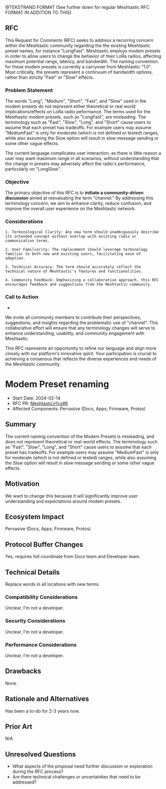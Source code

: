 @TEKSTRAND FORMAT (See further down for regular Meshtastic RFC FORMAT IN ADDITION TO THIS)

## RFC

This Request for Comments (RFC) seeks to address a recurring concern within the Meshtastic community regarding the the existing Meshtastic preset names, for instance "LongFast". Meshtastic employs modem presets in order to allow users to change the behavior of their LoRa radios, affecting maximum potential range, latency, and bandwidth. The naming convention for these modem presets is currently a carryover from Meshtastic "1.0". Most critically, the presets represent a continuum of bandwidth options, rather than strictly "Fast" or "Slow" effects.
### Problem Statement

 The words "Long", "Medium", "Short", "Fast", and "Slow" used in the modem presets do not represent either theoretical or real world implications/effects on LoRa radio peformance. The terms used for the Mesthastic modem presets, such as "LongFast", are misleading. The terminology such as "Fast", "Slow", "Long", and "Short" cause users to assume that each preset has tradeoffs. For example users may assume "MediumFast" is only  for moderate (which is not defined or tested) ranges, while also assuming the Slow option will result in slow message sending or some other vague effects.  

The current language complicates user interaction, as there is little reason a user may want maximum range in all scenarios, without understanding that the change in presets may adversely affect the radio's performance, particularly on "LongSlow".

### Objective

The primary objective of this RFC is to **initiate a community-driven discussion** aimed at reevaluating the term "channel." By addressing this terminology concern, we aim to enhance clarity, reduce confusion, and improve the overall user experience on the Meshtastic network.
### Considerations

    1. Terminological Clarity: Any new term should unambiguously describe its intended concept without overlap with existing radio or communication terms.

    2. User Familiarity: The replacement should leverage terminology familiar to both new and existing users, facilitating ease of adoption.

    3. Technical Accuracy: The term should accurately reflect the technical nature of Meshtastic's features and functionalities.

    4. Community Feedback: Emphasizing a collaborative approach, this RFC encourages feedback and suggestions from the Meshtastic community.


### Call to Action
+
We invite all community members to contribute their perspectives, suggestions, and insights regarding the problematic use of "channel". This collaborative effort will ensure that any terminology changes will serve to enhance understanding, usability, and community engagement with Meshtastic.

This RFC represents an opportunity to refine our language and align more closely with our platform's innovative spirit. Your participation is crucial to achieving a consensus that reflects the diverse experiences and needs of the Meshtastic community.












# Modem Preset renaming

- Start Date: 2024-02-14
- RFC PR: [Meshtastic/rfcs#6]([https://github.com/Meshtastic/rfcs/pull/0000](https://github.com/meshtastic/rfcs/pull/6))
- Affected Components: Pervasive (Docs, Apps, Firmware, Protos)

## Summary

The current naming convention of the Modem Presets is misleading, and does not represent theoretical or real-world effects. The terminology such as "Fast", "Slow", "Long", and "Short" cause users to assume that each preset has tradeoffs. For example users may assume "MediumFast" is only  for moderate (which is not defined or tested) ranges, while also assuming the Slow option will result in slow message sending or some other vague effects.  

## Motivation

We want to change this because it will significantly improve user understanding and expectations around modem presets.

## Ecosystem Impact

Pervasive (Docs, Apps, Firmware, Protos)

## Protocol Buffer Changes

Yes, requires full coordinate from Docs team and Developer team.

## Technical Details

Replace words in all locations with new terms.

### Compatibility Considerations

Unclear, I'm not a developer.

### Security Considerations

Unclear, I'm not a developer.

### Performance Considerations

Unclear, I'm not a developer.

## Drawbacks

None.

## Rationale and Alternatives

Has been a to-do for 2-3 years now.

## Prior Art

N/A

## Unresolved Questions

- What aspects of the proposal need further discussion or exploration during the RFC process?
- Are there technical challenges or uncertainties that need to be addressed?

